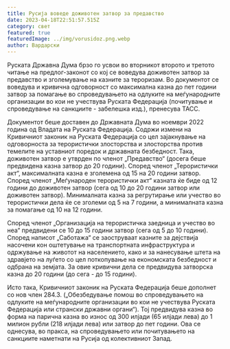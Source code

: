 ```yaml
---
title: Русија воведе доживотен затвор за предавство
date: 2023-04-18T22:51:57.515Z
category: свет
featured: true
featuredImage: ../img/vorusidoz.png.webp
author: Вардарски
---
```


Руската Државна Дума брзо го усвои во вторникот второто и третото читање на предлог-законот со кој се воведува доживотен затвор за предавство и зголемување на казните за тероризам. Во документот се воведува и кривична одговорност со максимална казна до пет години затвор за помагање во спроведувањето на одлуките на меѓународните организации во кои не учествува Руската Федерација (почитување и спроведување на санкциите - забелешка изд.), пренесува ТАСС.

Документот беше доставен до Државната Дума во ноември 2022 година од Владата на Руската Федерација. Содржи измени на Кривичниот законик на Руската Федерација со цел зајакнување на одговорноста за терористички злосторства и злосторства против темелите на уставниот поредок и државната безбедност. Така, доживотен затвор е утврден по членот „Предавство“ (досега беше предвидена казна затвор до 20 години). Според членот „Терористички акт“, максималната казна е зголемена од 15 на 20 години затвор. Според членот „Меѓународен терористички акт“ казната ќе биде од 12 години до доживотен затвор (сега од 10 до 20 години затвор или доживотен затвор). Минималната казна за регрутирање или учество во терористички дела ќе се зголеми од 5 на 7 години, а минималната казна за помагање од 10 на 12 години.

Според членот „Организација на терористичка заедница и учество во неа“ предвидени се 10 до 15 години затвор (сега од 5 до 10 години). Според написот „Саботажа“ се заоструваат казните за дејствија насочени кон оштетување на транспортната инфраструктура и одржување на животот на населението, како и за нанесување штета на здравјето на луѓето со цел поткопување на економската безбедност и одбрана на земјата. За овие кривични дела се предвидува затворска казна до 20 години (до сега - до 15 години).

Исто така, Кривичниот законик на Руската Федерација беше дополнет со нов член 284.3. („Обезбедување помош во спроведувањето на одлуките на меѓународните организации во кои не учествува Руската Федерација или странски државни органи“). Тој предвидува казна во форма на парична казна во износ од 300 илјади (65 илјади лева) до 1 милион рубли (218 илјади лева) или затвор до пет години. Ова се однесува, во пракса, на спроведувањето или почитувањето на санкциите наметнати на Русија од колективниот Запад.
